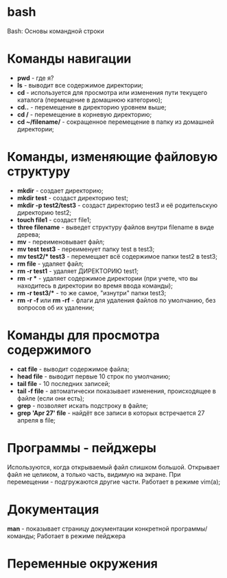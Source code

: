 # bash
Bash: Основы командной строки

# Команды навигации
* **pwd** - где я? 
* **ls** -  выводит все содержимое директории;
* **cd** - используется для просмотра или изменения пути текущего каталога (пермещение в домашнюю категорию);
* **cd..** - перемещение в директорию уровнем выше;
* **cd /** - перемещение в корневую директорию;
* **cd ~/filename/** - сокращенное перемещение в папку из домашней директории;

# Команды, изменяющие файловую структуру
* **mkdir** - создает директорию;
* **mkdir test** - создаст директорию test;
* **mkdir -p test2/test3** - создаст директорию test3 и её родительскую директорию test2;
* **touch file1** - создаст file1;
* **three filename** - выведет структуру файлов внутри filename в виде дерева;
* **mv** - переименовывает файл;
* **mv test test3** - переименует папку test в test3;
* **mv test2/\* test3** - перемещает всё содержимое папки test2 в test3;
* **rm file** - удаляет файл;
* **rm -r test1** - удаляет ДИРЕКТОРИЮ test1;
* **rm -r \*** - удаляет содержимое директории (при учете, что вы находитесь в директории во время ввода команды);
* **rm -r test3/\*** - то же самое, "изнутри" папки test3;
* **rm -r -f** или **rm -rf** - флаги для удаления файлов по умолчанию, без вопросов об их удалении;

# Команды для просмотра содержимого
* **cat file** - выводит содержимое файла;
* **head file** - выводит первые 10 строк по умолчанию;
* **tail file** - 10 последних записей;
* **tail -f file** - автоматически показывает изменения, происходящее в файле (если они есть);
* **grep** - позволяет искать подстроку в файле;
* **grep 'Apr 27' file** - найдёт все записи в которых встречается 27 апреля в file;

# Программы - пейджеры
Используются, когда открываемый файл слишком большой.
Открывает файл не целиком, а только часть, видимую на экране. При перемещении - подгружаются другие части.
Работает в режиме vim(а);

# Документация
**man** - показывает страницу документации конкретной программы/команды;
Работает в режиме пейджера

# Переменные окружения


